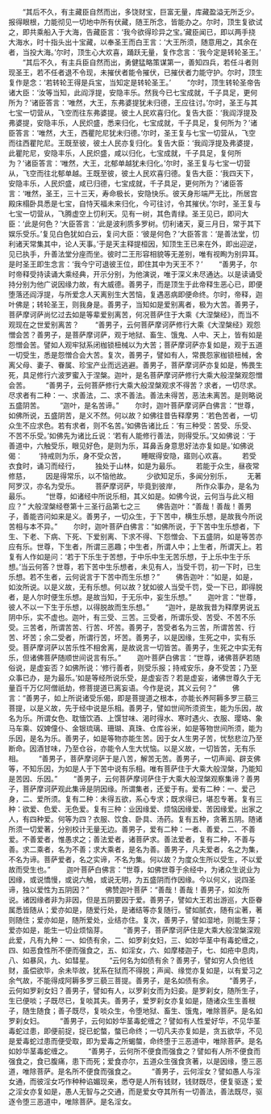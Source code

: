 <!-- { "loadSidebar": true } -->
　　“其后不久，有主藏臣自然而出，多饶财宝，巨富无量，库藏盈溢无所乏少。报得眼根，力能彻见一切地中所有伏藏，随王所念，皆能办之。尔时，顶生复欲试之，即共乘船入于大海，告藏臣言：‘我今欲得珍异之宝。’藏臣闻已，即以两手挠大海水，时十指头出十宝藏，以奉圣王而白王言：‘大王所须，随意用之，其余在者，当投大海。’尔时，顶生心大欢喜，踊跃无量，复作念言：‘我今定是转轮圣王。’
　　“其后不久，有主兵臣自然而出，勇健猛略策谋第一，善知四兵，若任斗者则现圣王，若不任者退不令现，未摧伏者能令摧伏，已摧伏者力能守护。尔时，顶生复作是念：‘若转轮王得是兵宝，当知定是转轮圣王。’
　　“尔时，顶生转轮圣帝告诸大臣：‘汝等当知，此阎浮提，安隐丰乐。然我今已七宝成就，千子具足，更何所为？’诸臣答言：‘唯然，大王，东弗婆提犹未归德，王应往讨。’尔时，圣王与其七宝一切营从，飞空而往东弗婆提。彼土人民欢喜归化。复告大臣：‘我阎浮提及弗婆提，安隐丰乐，人民炽盛，悉来归化，七宝成就，千子具足，复何所为？’诸臣答言：‘唯然，大王，西瞿陀尼犹未归德。’尔时，圣王复与七宝一切营从，飞空而往西瞿陀尼。王既至彼，彼土人民亦复归化。复告大臣：‘我阎浮提及弗婆提，此瞿陀尼，安隐丰乐，人民炽盛，咸以归化，七宝成就，千子具足，复何所为？’诸臣答言：‘唯然，大王，北郁单越犹未归化。’尔时，圣王复与七宝一切营从，飞空而往北郁单越。王既至彼，彼土人民欢喜归德。复告大臣：‘我四天下，安隐丰乐，人民炽盛，咸已归德，七宝成就，千子具足，更何所为？’诸臣答言：‘唯然，圣王，三十三天，寿命极长，安隐快乐。彼天身形端严无比，所居宫殿床榻卧具悉是七宝，自恃天福未来归化，今可往讨，令其摧伏。’尔时，圣王复与七宝一切营从，飞腾虚空上忉利天。见有一树，其色青绿。圣王见已，即问大臣：‘此是何色？’大臣答言：‘此是波利质多罗树。忉利诸天，夏三月日，常于其下娱乐受乐。’复见白色犹如白云，复问大臣：‘彼是何色？’大臣答言：‘是善法堂，忉利诸天常集其中，论人天事。’于是天主释提桓因，知顶生王已来在外，即出迎逆，见已执手，升善法堂分座而坐。彼时二王形容相貌等无差别，唯有视眴为别异耳。是时圣王即生念言：‘我今宁可退彼王位，即住其中为天王不？’
　　“善男子，尔时帝释受持读诵大乘经典，开示分别，为他演说，唯于深义未尽通达。以是读诵受持分别为他广说因缘力故，有大威德。善男子，而是顶生于此帝释生恶心已，即便堕落还阎浮提，与所爱念人天离别生大苦恼，复遇恶病即便命终。尔时，帝释，迦叶佛是；转轮圣王，则我身是。善男子，当知如是爱别离者，极为大苦。善男子，菩萨摩诃萨尚忆过去如是等辈爱别离苦，何况菩萨住于大乘《大涅槃经》，而当不观现在之世爱别离苦？
　　“善男子，云何菩萨摩诃萨修行大乘《大涅槃经》观怨憎会苦？善男子，是菩萨摩诃萨，观于地狱、畜生、饿鬼、人中、天上，皆有如是怨憎会苦。譬如人观牢狱系闭枷锁杻械以为大苦；菩萨摩诃萨亦复如是，观于五道一切受生，悉是怨憎合会大苦。复次，善男子，譬如有人，常畏怨家枷锁杻械，舍离父母、妻子、眷属、珍宝产业而远逃避。善男子，菩萨摩诃萨亦复如是，怖畏生死，具足修行六波罗蜜入于涅槃。迦叶，是名菩萨摩诃萨修行大乘大般涅槃观怨憎会苦。
　　“善男子，云何菩萨修行大乘大般涅槃观求不得苦？求者，一切尽求。尽求者有二种：一、求善法，二、求不善法。善法未得苦，恶法未离苦。是则略说五盛阴苦。
　　“迦叶，是名苦谛。”
　　尔时，迦叶菩萨摩诃萨白佛言：“世尊，如佛所说，五盛阴苦，是义不然。何以故？如佛往昔告释摩男：‘若色苦者，一切众生不应求色。若有求者，则不名苦。’如佛告诸比丘：‘有三种受：苦受、乐受、不苦不乐受。’如佛先为诸比丘说：‘若有人能修行善法，则得受乐。’又如佛说：‘于善道中，六触受乐，眼见好色，是则为乐，耳鼻舌身意思好法亦复如是。’如佛说偈：
　　‘持戒则为乐，身不受众苦，
　　睡眠得安隐，寤则心欢喜。
　　若受衣食时，诵习而经行，
　　独处于山林，如是为最乐。
　　若能于众生，昼夜常修慈，
　　因是得常乐，以不恼他故。
　　少欲知足乐，多闻分别乐，
　　无著阿罗汉，亦名为受乐。
　　菩萨摩诃萨，毕竟到彼岸，
　　所作众事办，是名为最乐。
　　“世尊，如诸经中所说乐相，其义如是。如佛今说，云何当与此义相应？”
大般涅槃经卷第十三圣行品第七之三
　　佛告迦叶：“善哉！善哉！善男子，善能咨问如来是义。善男子，一切众生，于下苦中，横生乐想，是故我今所说苦相与本不异。”
　　尔时，迦叶菩萨白佛言：“如佛所说，于下苦中生乐想者，下生、下老、下病、下死、下爱别离、下求不得、下怨憎会、下五盛阴，如是等苦亦应有乐。世尊，下生者，所谓三恶趣；中生者，所谓人中；上生者，所谓天上。若复有人作如是问：‘若于下乐生于苦想，于中乐中生无苦乐想，于上乐中生于乐想。’当云何答？世尊，若下苦中生乐想者，未见有人，当受千罚，初一下时，已生乐想。若不生者，云何说言于下苦中而生乐想？”
　　佛告迦叶：“如是，如是，如汝所说。以是义故，无有乐想。何以故？犹如彼人当受千罚，受一下已，即得脱者，是人尔时便生乐想。是故当知，于无乐中，妄生乐想。”
　　迦叶言：“世尊，彼人不以一下生于乐想，以得脱故而生乐想。”
　　“迦叶，是故我昔为释摩男说五阴中乐，实不虚也。迦叶，有三受、三苦。三受者，所谓乐受、苦受、不苦不乐受。三苦者，所谓苦苦、行苦、坏苦。善男子，苦受者名为三苦，所谓苦苦、行苦、坏苦；余二受者，所谓行苦，坏苦。善男子，以是因缘，生死之中，实有乐受。菩萨摩诃萨以苦乐性不相舍离，是故说言一切皆苦。善男子，生死之中实无有乐，但诸佛菩萨随顺世间说言有乐。”
　　迦叶菩萨白佛言：“世尊，诸佛菩萨若随俗说，是虚妄否？如佛所说：‘修行善者，则受乐报；持戒安乐，身不受苦；乃至众事已办，是为最乐。’如是等经所说乐受，是虚妄否？若是虚妄，诸佛世尊久于无量百千万亿阿僧祇劫，修菩提道已离妄语。今作是说，其义云何？”
　　佛言：“善男子，如上所说诸受乐偈，即是菩提道之根本，亦能长养阿耨多罗三藐三菩提，以是义故，先于经中说是乐相。善男子，譬如世间所须资生，能为乐因，故名为乐。所谓女色、耽愐饮酒、上馔甘味、渴时得水、寒时遇火、衣服、璎珞、象马车乘、奴婢僮仆、金银琉璃、珊瑚、真珠、仓库谷米，如是等物世间所须，能为乐因，是名为乐。善男子，如是等物亦能生苦。因于女人生男子苦，忧愁悲泣乃至断命。因酒甘味，乃至仓谷，亦能令人生大忧恼。以是义故，一切皆苦，无有乐相。
　　“善男子，菩萨摩诃萨于是八苦，解苦无苦。善男子，一切声闻、辟支佛等，不知乐因，为如是人于下苦中说有乐相。唯有菩萨住于大乘大般涅槃，乃能知是苦因、乐因。”
　　“善男子，云何菩萨摩诃萨住于大乘大般涅槃观察集谛？善男子，菩萨摩诃萨观此集谛是阴因缘。所谓集者，还爱于有。爱有二种：一、爱己身，二、爱所须。复有二种：未得五欲，系心专求；既求得已，堪忍专著。复有三种：欲爱、色爱、无色爱。复有三种：业因缘爱、烦恼因缘爱、苦因缘爱。出家之人，有四种爱。何等为四？衣服、饮食、卧具、汤药。复有五种，贪著五阴。随诸所须一切爱著，分别校计无量无边。善男子，爱有二种：一者、善爱，二、不善爱。不善爱者，惟愚求之；善法爱者，诸菩萨求。善法爱者，复有二种，不善与善。求二乘者，名为不善；求大乘者，是名为善。善男子，凡夫爱者，名之为集，不名为谛。菩萨爱者，名之实谛，不名为集。何以故？为度众生所以受生，不以爱故而受生也。”
　　迦叶菩萨白佛言：“世尊，如佛世尊于余经中，为诸众生说业为因缘，或说憍慢，或说六触，或说无明，为五盛阴而作因缘。今以何义，说四圣谛，独以爱性为五阴因？”
　　佛赞迦叶菩萨：“善哉！善哉！善男子，如汝所说。诸因缘者非为非因，但是五阴要因于爱。善男子，譬如大王若出游巡，大臣眷属悉皆随从；爱亦如是，随爱行处，是诸结等亦复随行。譬如腻衣，随有尘著，著则随住；爱亦如是，随所爱处，业结亦住。复次，善男子，譬如湿地，则能生芽；爱亦如是，能生一切业烦恼芽。
　　“善男子，菩萨摩诃萨住是大乘大般涅槃深观此爱，凡有九种：一、如债有余，二、如罗刹女妇，三、如妙华茎中有毒蛇缠之，四、如恶食性所不便而强食之，五、如淫女，六、如摩楼迦子，七、如疮中息肉，八、如暴风，九、如彗星。
　　“云何名为如债有余？善男子，譬如穷人负他钱财，虽偿欲毕，余未毕故，犹系在狱而不得脱；声闻、缘觉亦复如是，以有爱习之余气故，不能得成阿耨多罗三藐三菩提。善男子，是名如债有余。
　　“善男子，云何如罗刹女妇？善男子，譬如有人，以罗刹女而为妇妾。是罗刹女，随所生子，生已便啖；子既尽已，复啖其夫。善男子，爱罗刹女亦复如是，随诸众生生善根子，随生随食；善子既尽，复啖众生，令堕地狱、畜生、饿鬼，唯除菩萨。是名如罗刹女妇。
　　“善男子，云何如妙华茎毒蛇缠之？譬如有人性爱好华，不见华茎毒蛇过患，即便前捉，捉已蛇螫，螫已命终；一切凡夫亦复如是，贪五欲华，不见是爱毒蛇过患而便受取，即为爱毒之所蝎螫，命终堕于三恶道中，唯除菩萨。是名如妙华茎毒蛇缠之。
　　“善男子，云何所不便食而强食之？譬如有人所不便食而强食之，食已腹痛，患下而死；爱食亦尔，五道众生强食贪著，以是因缘，堕三恶道，唯除菩萨。是名所不便食而强食之。
　　“善男子，云何淫女？譬如愚人与淫女通，而彼淫女巧作种种谄媚现亲，悉夺是人所有钱财，钱财既尽，便复驱逐；爱之淫女亦复如是，愚人无智与之交通，而是爱女夺其所有一切善法，善法既尽，驱逐令堕三恶道中，唯除菩萨。是名淫女。
